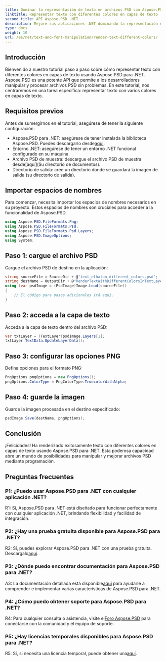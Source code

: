 ```yaml
---
title: Dominar la representación de texto en archivos PSD con Aspose.PSD para .NET
linktitle: Representar texto con diferentes colores en capas de texto
second_title: API Aspose.PSD .NET
description: Mejore sus aplicaciones .NET dominando la representación de texto con diversos colores en archivos PSD usando Aspose.PSD. Eleve sus capacidades de diseño sin esfuerzo.
type: docs
weight: 10
url: /es/net/text-and-font-manipulation/render-text-different-colors/
---
```

## Introducción
Bienvenido a nuestro tutorial paso a paso sobre cómo representar texto con diferentes colores en capas de texto usando Aspose.PSD para .NET. Aspose.PSD es una potente API que permite a los desarrolladores manipular y procesar archivos PSD sin problemas. En este tutorial, nos centraremos en una tarea específica: representar texto con varios colores en capas de texto.
## Requisitos previos
Antes de sumergirnos en el tutorial, asegúrese de tener la siguiente configuración:
-  Aspose.PSD para .NET: asegúrese de tener instalada la biblioteca Aspose.PSD. Puedes descargarlo desde[aquí](https://releases.aspose.com/psd/net/).
- Entorno .NET: asegúrese de tener un entorno .NET funcional configurado en su máquina.
-  Archivo PSD de muestra: descargue el archivo PSD de muestra desde[aquí](Su directorio de documentos).
- Directorio de salida: cree un directorio donde se guardará la imagen de salida (su directorio de salida).
## Importar espacios de nombres
Para comenzar, necesita importar los espacios de nombres necesarios en su proyecto. Estos espacios de nombres son cruciales para acceder a la funcionalidad de Aspose.PSD.
```csharp
using Aspose.PSD.FileFormats.Png;
using Aspose.PSD.FileFormats.Psd;
using Aspose.PSD.FileFormats.Psd.Layers;
using Aspose.PSD.ImageOptions;
using System;
```
## Paso 1: cargue el archivo PSD
Cargue el archivo PSD de destino en la aplicación:
```csharp
string sourceFile = SourceDir + @"text_ethalon_different_colors.psd";
string destName = OutputDir + @"RenderTextWithDifferentColorsInTextLayer_out.png";
using (var psdImage = (PsdImage)Image.Load(sourceFile))
{
    // El código para pasos adicionales irá aquí.
}
```
## Paso 2: acceda a la capa de texto
Acceda a la capa de texto dentro del archivo PSD:
```csharp
var txtLayer = (TextLayer)psdImage.Layers[1];
txtLayer.TextData.UpdateLayerData();
```
## Paso 3: configurar las opciones PNG
Defina opciones para el formato PNG:
```csharp
PngOptions pngOptions = new PngOptions();
pngOptions.ColorType = PngColorType.TruecolorWithAlpha;
```
## Paso 4: guarde la imagen
Guarde la imagen procesada en el destino especificado:
```csharp
psdImage.Save(destName, pngOptions);
```
## Conclusión

¡Felicidades! Ha renderizado exitosamente texto con diferentes colores en capas de texto usando Aspose.PSD para .NET. Esta poderosa capacidad abre un mundo de posibilidades para manipular y mejorar archivos PSD mediante programación.

## Preguntas frecuentes

### P1: ¿Puedo usar Aspose.PSD para .NET con cualquier aplicación .NET?

R1: Sí, Aspose.PSD para .NET está diseñado para funcionar perfectamente con cualquier aplicación .NET, brindando flexibilidad y facilidad de integración.

### P2: ¿Hay una prueba gratuita disponible para Aspose.PSD para .NET?

 R2: Sí, puedes explorar Aspose.PSD para .NET con una prueba gratuita. Descargalo[aquí](https://releases.aspose.com/).

### P3: ¿Dónde puedo encontrar documentación para Aspose.PSD para .NET?

 A3: La documentación detallada está disponible[aquí](https://reference.aspose.com/psd/net/) para ayudarle a comprender e implementar varias características de Aspose.PSD para .NET.

### P4: ¿Cómo puedo obtener soporte para Aspose.PSD para .NET?

 R4: Para cualquier consulta o asistencia, visite el[Foro Aspose.PSD](https://forum.aspose.com/c/psd/34) para conectarse con la comunidad y el equipo de soporte.

### P5: ¿Hay licencias temporales disponibles para Aspose.PSD para .NET?

 R5: Sí, si necesita una licencia temporal, puede obtener una[aquí](https://purchase.aspose.com/temporary-license/).